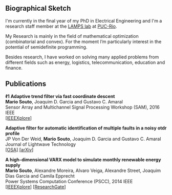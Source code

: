 ## Biographical Sketch

I'm currently in the final year of my PhD in Electrical Engineering and I'm a research staff member at the [LAMPS lab](http://www.lamps.ind.puc-rio.br) at [PUC-Rio](http://www.puc-rio.br/english/). 

My Research is mainly in the field of mathematical optimization (combinatorial and convex). For the moment I’m particularly interest in the potential of semidefinite programming. 

Besides research, I have worked on solving many applied problems from different fields such as energy, logistics, telecommunication, education and finance.

## Publications

**ℓ1 Adaptive trend filter via fast coordinate descent** <br/>
**Mario Souto**, Joaquim D. Garcia and Gustavo C. Amaral <br/>
Sensor Array and Multichannel Signal Processing Workshop (SAM), 2016 IEEE <br/>
[[IEEEXplore]](http://ieeexplore.ieee.org/abstract/document/7569706/)

**Adaptive filter for automatic identification of multiple faults in a noisy otdr profile** <br/>
JP Von Der Weid, **Mario Souto**, Joaquim D. Garcia and Gustavo C. Amaral <br/>
Journal of Lightwave Technology <br/>
[[OSA]](https://www.osapublishing.org/jlt/abstract.cfm?uri=jlt-34-14-3418) [[arXiv]](https://arxiv.org/abs/1602.04379)

**A high-dimensional VARX model to simulate monthly renewable energy supply** <br/>
**Mario Souto**,  Alexandre Moreira, Alvaro Veiga, Alexandre Street, Joaquim Dias Garcia and Camila Epprecht <br/>
Power Systems Computation Conference (PSCC), 2014 IEEE <br/>
[[IEEEXplore]](http://ieeexplore.ieee.org/abstract/document/7038460/) [[ResearchGate](https://www.researchgate.net/profile/Alvaro_Veiga/publication/270568324_A_high-dimensional_VARX_model_to_simulate_monthly_renewable_energy_supply/links/54ad5f6c0cf24aca1c6f2759.pdf)]

<!--
[comment]: <> (You can use the [editor on GitHub](https://github.com/mariohsouto/mariohsouto.github.io/edit/master/README.md) to maintain and preview the content for your website in Markdown files.
Whenever you commit to this repository, GitHub Pages will run [Jekyll](https://jekyllrb.com/) to rebuild the pages in your site, from the content in your Markdown files.
### Markdown
Markdown is a lightweight and easy-to-use syntax for styling your writing. It includes conventions for

```markdown
Syntax highlighted code block

# Header 1
## Header 2
### Header 3

- Bulleted
- List

1. Numbered
2. List

**Bold** and _Italic_ and `Code` text

[Link](url) and ![Image](src)
```

For more details see [GitHub Flavored Markdown](https://guides.github.com/features/mastering-markdown/).

### Jekyll Themes

Your Pages site will use the layout and styles from the Jekyll theme you have selected in your [repository settings](https://github.com/mariohsouto/mariohsouto.github.io/settings). The name of this theme is saved in the Jekyll `_config.yml` configuration file.

### Support or Contact

Having trouble with Pages? Check out our [documentation](https://help.github.com/categories/github-pages-basics/) or [contact support](https://github.com/contact) and we’ll help you sort it out.)
-->
